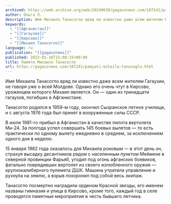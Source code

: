 ```yaml
---
archived: https://web.archive.org/web/20240630/gagauznews.com/107241/pamyati-mihaila-tanasoglo.html
author: Ольга Л.
description: Имя Михаила Танасогло вряд ли известно даже всем жителям Гагаузии, не говоря уже о всей Молдове. Однако его очень чтут в Кирсово, уроженцем которого Михаил является. Он — один из тринадцати гагаузов, погибших в Афганистане. Танасогло родился в 1959-м году, окончил Сызранское летное училище, и с августа 1976 года был принят в вооруженные силы СССР. В июле 1981-го прибыл в Афганистан в качестве пилота вертолета Ми-24. За полгода успел совершить 145 боевых вылетов — то есть практически по одному вылету ежедневно в среднем, за исключением одного дня в неделю. 15 января 1982 года оказалось для Михаила роковым — в этот […]
keywords:
  - "[[Афганистан]]"
  - "[[Гагаузия]]"
  - "[[Кирсово]]"
  - "[[Михаил Танасогло]]"
language: ru
publication: "[[gagauznews]]"
published: 2023-01-16T15:00:25+00:00
title: Памяти Михаила Танасогло
url: https://gagauznews.com/107241/pamyati-mihaila-tanasoglo.html
---
```


Имя Михаила Танасогло вряд ли известно даже всем жителям Гагаузии, не говоря уже о всей Молдове. Однако его очень чтут в Кирсово, уроженцем которого Михаил является. Он — один из тринадцати гагаузов, погибших в Афганистане.

Танасогло родился в 1959-м году, окончил Сызранское летное училище, и с августа 1976 года был принят в вооруженные силы СССР.

В июле 1981-го прибыл в Афганистан в качестве пилота вертолета Ми-24. За полгода успел совершить 145 боевых вылетов — то есть практически по одному вылету ежедневно в среднем, за исключением одного дня в неделю.

15 января 1982 года оказалось для Михаила роковым — в этот день он, страхуя высадку десантников рядом с населенным пунктом Меймене в северной провинции Фарьяб, угодил под огонь афганских боевиков, фатально повредивших вертолет из своего излюбленного оружия — крупнокалиберного пулемета ДШК. Машина утратила управление и рухнула на землю, а взрыв похоронил под собой весь экипаж.

Танасогло посмертно наградили орденом Красной звезды, его именем названы гимназия и улица в Кирсово, кроме того, каждый год в селе проводятся памятные мероприятия в честь бывшего летчика.